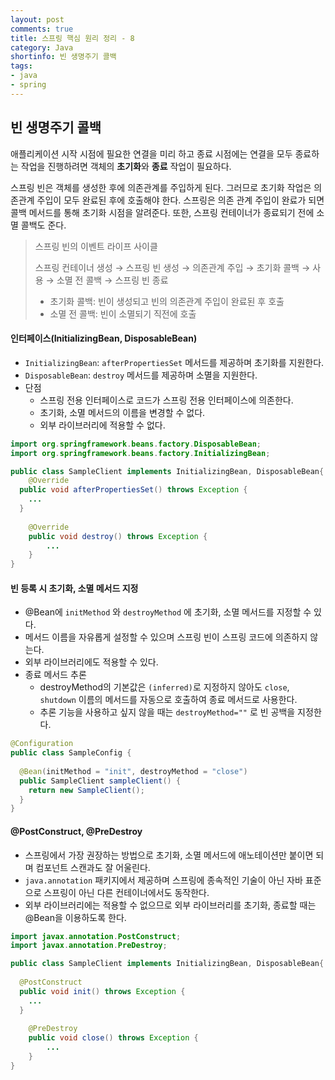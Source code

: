 ```yaml
---
layout: post
comments: true
title: 스프링 핵심 원리 정리 - 8
category: Java
shortinfo: 빈 생명주기 콜백
tags:
- java
- spring
---
```


## 빈 생명주기 콜백

애플리케이션 시작 시점에 필요한 연결을 미리 하고 종료 시점에는 연결을 모두 종료하는 작업을 진행하려면 객체의 **초기화**와 **종료** 작업이 필요하다. 

스프링 빈은 객체를 생성한 후에 의존관계를 주입하게 된다. 그러므로 초기화 작업은 의존관계 주입이 모두 완료된 후에 호출해야 한다. 스프링은 의존 관계 주입이 완료가 되면 콜백 메서드를 통해 초기화 시점을 알려준다. 또한, 스프링 컨테이너가 종료되기 전에 소멸 콜백도 준다.

> 스프링 빈의 이벤트 라이프 사이클
>
> 스프링 컨테이너 생성 → 스프링 빈 생성 → 의존관계 주입 → 초기화 콜백 → 사용 → 소멸 전 콜백 → 스프링 빈 종료
>
> - 초기화 콜백: 빈이 생성되고 빈의 의존관계 주입이 완료된 후 호출
> - 소멸 전 콜백: 빈이 소멸되기 직전에 호출

#### 인터페이스(InitializingBean, DisposableBean)

- `InitializingBean`: `afterPropertiesSet` 메서드를 제공하며 초기화를 지원한다.
- `DisposableBean`: `destroy` 메서드를 제공하며 소멸을 지원한다.
- 단점
  - 스프링 전용 인터페이스로 코드가 스프링 전용 인터페이스에 의존한다.
  - 초기화, 소멸 메서드의 이름을 변경할 수 없다.
  - 외부 라이브러리에 적용할 수 없다.

```java
import org.springframework.beans.factory.DisposableBean;
import org.springframework.beans.factory.InitializingBean;

public class SampleClient implements InitializingBean, DisposableBean{
	@Override
  public void afterPropertiesSet() throws Exception {
  	...
  }
  
	@Override
	public void destroy() throws Exception {
		...
	}
}
```

#### 빈 등록 시 초기화, 소멸 메서드 지정

- @Bean에 `initMethod` 와 `destroyMethod` 에 초기화, 소멸 메서드를 지정할 수 있다.
- 메서드 이름을 자유롭게 설정할 수 있으며 스프링 빈이 스프링 코드에 의존하지 않는다.
- 외부 라이브러리에도 적용할 수 있다.
- 종료 메서드 추론
  - destroyMethod의 기본값은 `(inferred)`로 지정하지 않아도 `close`, `shutdown` 이름의 메서드를 자동으로 호출하여 종료 메서드로 사용한다.
  - 추론 기능을 사용하고 싶지 않을 때는 `destroyMethod=""` 로 빈 공백을 지정한다.

```java
@Configuration
public class SampleConfig {
  
  @Bean(initMethod = "init", destroyMethod = "close")
  public SampleClient sampleClient() {
    return new SampleClient();
  }
}
```

#### @PostConstruct, @PreDestroy

- 스프링에서 가장 권장하는 방법으로 초기화, 소멸 메서드에 애노테이션만 붙이면 되며 컴포넌트 스캔과도 잘 어울린다.
- `java.annotation` 패키지에서 제공하며 스프링에 종속적인 기술이 아닌 자바 표준으로 스프링이 아닌 다른 컨테이너에서도 동작한다.
- 외부 라이브러리에는 적용할 수 없으므로 외부 라이브러리를 초기화, 종료할 때는 @Bean을 이용하도록 한다.

```java
import javax.annotation.PostConstruct;
import javax.annotation.PreDestroy;

public class SampleClient implements InitializingBean, DisposableBean{
	
  @PostConstruct
  public void init() throws Exception {
  	...
  }
  
	@PreDestroy
	public void close() throws Exception {
		...
	}
}
```

